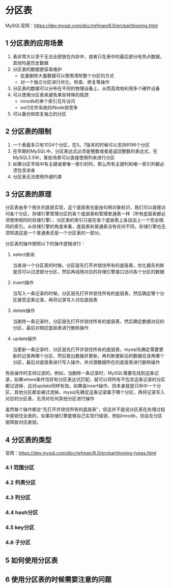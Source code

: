 # 分区表

MySQL官网：https://dev.mysql.com/doc/refman/8.0/en/partitioning.html

## 1 分区表的应用场景

1. 表非常大以至于无法全部放在内存中，或者只在表中的最后部分有热点数据，其他均是历史数据
2. 分区表的数据更容易维护
   - 批量删除大量数据可以使用清除整个分区的方式
   - 对一个独立分区进行优化、检查、修复等操作
3. 分区表的数据可以分布在不同的物理设备上，从而高效地利用多个硬件设备
4. 可以使用分区表来避免某些特殊的瓶颈
   - innodb的单个索引互斥访问
   - ext3文件系统的iNode锁竞争
5. 可以备份和恢复独立的分区

## 2 分区表的限制

1. 一个表最多只有1024个分区，在5。7版本的时候可以支持8196个分区
2. 在早期的MySQL中，分区表达式必须是整数或者是返回整数的表达式，在MySQL5.5中，某些场景可以直接使用列来进行分区
3. 如果分区字段中有主键或者唯一索引的列，那么所有主键列和唯一索引列都必须包含进来
4. 分区表无法使用外键约束

## 3 分区表的原理

分区表由多个相关的底层实现，这个底层表也是由句柄对象标识，我们可以直接访问各个分区，存储引擎管理分区的各个底层表和管理普通表一样（所有底层表都必须使用相同的存储引擎），分区表的索引只是在各个底层表上各自加上一个完全相同的索引。从存储引擎的角度来看，底层表和普通表没有任何不同，存储引擎也无须知道这是一个普通表还是一个分区表的一部分。

分区表的操作按照以下的操作逻辑进行：

1. select查询

   当查询一个分区表的时候，分区层先打开并锁住所有的底层表，优化器先判断是否可以过滤部分分区，然后再调用对应的存储引擎接口访问各个分区的数据

2. insert操作

   当写入一条记录的时候，分区层先打开并锁住所有的底层表，然后确定哪个分区接受这条记录，再将记录写入对应底层表

3. delete操作

   当删除一条记录时，分区层先打开并锁住所有的底层表，然后确定数据对应的分区，最后对相应底层表进行删除操作

4. update操作

   当更新一条记录时，分区层先打开并锁住所有的底层表，mysql先确定需要更新的记录再哪个分区，然后取出数据并更新，再判断更新后的数据应该再哪个分区，最后对底层表进行写入操作，并对源数据所在的底层表进行删除操作

有些操作时支持过滤的，例如，当删除一条记录时，MySQL需要先找到这条记录，如果where条件恰好和分区表达式匹配，就可以将所有不包含这条记录的分区都过滤掉，这对update同样有效。如果是insert操作，则本身就是只命中一个分区，其他分区都会被过滤掉。mysql先确定这条记录属于哪个分区，再将记录写入对应的分区表，无须对任何其他分区进行操作

虽然每个操作都会“先打开并锁住所有的底层表”，但这并不是说分区表在处理过程中是锁住全表的，如果存储引擎能够自己实现行级锁，例如innodb，则会在分区层释放对应表锁。

## 4 分区表的类型

官网：https://dev.mysql.com/doc/refman/8.0/en/partitioning-types.html

### 4.1  范围分区

### 4.2 列表分区

### 4.3 列分区

###  4.4 hash分区

### 4.5 key分区

### 4.6 子分区



## 5 如何使用分区表

## 6 使用分区表的时候需要注意的问题

